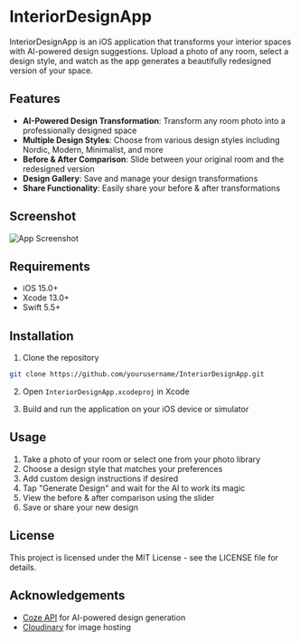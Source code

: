 # InteriorDesignApp

InteriorDesignApp is an iOS application that transforms your interior spaces with AI-powered design suggestions. Upload a photo of any room, select a design style, and watch as the app generates a beautifully redesigned version of your space.

## Features

- **AI-Powered Design Transformation**: Transform any room photo into a professionally designed space
- **Multiple Design Styles**: Choose from various design styles including Nordic, Modern, Minimalist, and more
- **Before & After Comparison**: Slide between your original room and the redesigned version
- **Design Gallery**: Save and manage your design transformations
- **Share Functionality**: Easily share your before & after transformations

## Screenshot

![App Screenshot](https://placeholder-for-app-screenshot.png)

## Requirements

- iOS 15.0+
- Xcode 13.0+
- Swift 5.5+

## Installation

1. Clone the repository
```bash
git clone https://github.com/yourusername/InteriorDesignApp.git
```

2. Open `InteriorDesignApp.xcodeproj` in Xcode

3. Build and run the application on your iOS device or simulator

## Usage

1. Take a photo of your room or select one from your photo library
2. Choose a design style that matches your preferences
3. Add custom design instructions if desired
4. Tap "Generate Design" and wait for the AI to work its magic
5. View the before & after comparison using the slider
6. Save or share your new design

## License

This project is licensed under the MIT License - see the LICENSE file for details.

## Acknowledgements

- [Coze API](https://coze.cn) for AI-powered design generation
- [Cloudinary](https://cloudinary.com) for image hosting 